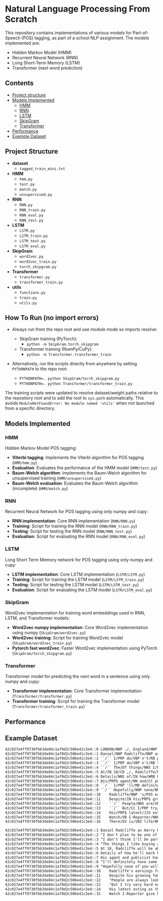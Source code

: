 # Natural Language Processing From Scratch

This repository contains implementations of various models for 
Part-of-Speech (POS) tagging, as part of a school NLP assignment. 
The models implemented are:

- Hidden Markov Model (HMM)
- Recurrent Neural Network (RNN)
- Long Short-Term Memory (LSTM)
- Transformer (next word prediction)

## Contents
- [Project structure](#project-structure-)
- [Models Implemented](#models-implemented)
  - [HMM](#HMM)
  - [RNN](#RNN)
  - [LSTM](#LSTM)
  - [SkipGram](#SkipGram)
  - [Transformer](#Transformer)
- [Performance](#performance)
- [Example Dataset](#example-dataset)

## Project Structure 
- **dataset**
  - `tagged_train_mini.txt`
- **HMM**
  - `hmm.py`
  - `test.py`
  - `match.py`
  - `unsupervised.py`
- **RNN**
  - `RNN.py`
  - `RNN_train.py`
  - `RNN_eval.py`
  - `RNN_test.py`
- **LSTM**
  - `LSTM.py`
  - `LSTM_train.py`
  - `LSTM_test.py`
  - `LSTM_eval.py`
- **SkipGram**
  - `word2vec.py`
  - `word2vec_train.py`
  - `torch_skipgram.py`
- **Transformer**
  - `transformer.py`
  - `transformer_train.py`
- **utils**
  - `functions.py`
  - `train.py`
  - `utils.py`

## How To Run (no import errors)
- Always run from the repo root and use module mode so imports resolve:
  - SkipGram training (PyTorch):
    - `python -m SkipGram.torch_skipgram`
  - Transformer training (NumPy/CuPy):
    - `python -m Transformer.transformer_train`

- Alternatively, run the scripts directly from anywhere by setting `PYTHONPATH` to the repo root:
  - `PYTHONPATH=. python SkipGram/torch_skipgram.py`
  - `PYTHONPATH=. python Transformer/transformer_train.py`

The training scripts were updated to resolve dataset/weight paths relative to the repository root and to add the root to `sys.path` automatically. This avoids `ModuleNotFoundError: No module named 'utils'` when not launched from a specific directory.

## Models Implemented
### HMM
Hidden Markov Model POS tagging:
 - **Viterbi tagging**: Implements the Viterbi algorithm for POS tagging (`HMM/hmm.py`)
 - **Evaluation**: Evaluates the performance of the HMM model (`HMM/test.py`)
 - **Baum-Welch algorithm**: Implements the Baum-Welch algorithm for unsupervised training (`HMM/unsupervised.py`)
 - **Baum-Welch evaluation**: Evaluates the Baum-Welch algorithm (incomplete) (`HMM/match.py`)

### RNN
Recurrent Neural Network for POS tagging using only numpy and cupy:
- **RNN implementation**: Core RNN implementation (`RNN/RNN.py`)
- **Training**: Script for training the RNN model (`RNN/RNN_train.py`)
- **Testing**: Script for testing the RNN model (`RNN/RNN_test.py`)
- **Evaluation**: Script for evaluating the RNN model (`RNN/RNN_eval.py`)

### LSTM
Long Short Term Memory network for POS tagging using only numpy and cupy:
- **LSTM implementation**: Core LSTM implementation (`LSTM/LSTM.py`)
- **Training**: Script for training the LSTM model (`LSTM/LSTM_train.py`)
- **Testing**: Script for testing the LSTM model (`LSTM/LSTM_test.py`)
- **Evaluation**: Script for evaluating the LSTM model (`LSTM/LSTM_eval.py`)

### SkipGram
Word2vec implementation for training word embeddings used in RNN, LSTM, and Transformer models:
- **Word2vec numpy implementation**: Core Word2vec implementation using numpy (`SkipGram/word2vec.py`)
- **Word2vec training**: Script for training Word2vec model (`SkipGram/word2vec_train.py`)
- **Pytorch fast word2vec**: Faster Word2vec implementation using PyTorch (`SkipGram/torch_skipgram.py`)

### Transformer
Transformer model for predicting the next word in a sentence using only numpy and cupy:
- **Transformer implementation**: Core Transformer implementation (`Transformer/transformer.py`)
- **Transformer training**: Script for training the Transformer model (`Transformer/transformer_train.py`)

## Performance


## Example Dataset
``` tagged_train.txt
42c027e4ff9730fbb3de84c1af0d2c506e41c3e4::0	LONDON/NNP ,/, England/NNP (/( Reuters/NNP )/) --/: Harry/NNP Potter/NNP star/NN Daniel/NNP Radcliffe/NNP gains/NNS access/NN to/TO a/DT reported/VBN £20/CD million/CD (/( $/$ 41.1/CD million/CD )/) fortune/NN as/IN he/PRP turns/VBZ 18/CD on/IN Monday/NNP ,/, but/CC he/PRP insists/VBZ the/DT money/NN wo/MD n't/RB cast/VB a/DT spell/NN on/IN him/PRP ./.
42c027e4ff9730fbb3de84c1af0d2c506e41c3e4::1	Daniel/NNP Radcliffe/NNP as/IN Harry/NNP Potter/NNP in/IN ``/`` Harry/NNP Potter/NNP and/CC the/DT Order/NN of/IN the/DT Phoenix/NNP ''/'' To/TO the/DT disappointment/NN of/IN gossip/NN columnists/NNS around/IN the/DT world/NN ,/, the/DT young/JJ actor/NN says/VBZ he/PRP has/VBZ no/DT plans/NNS to/TO fritter/VB his/PRP$ cash/NN away/RB on/IN fast/JJ cars/NNS ,/, drink/NN and/CC celebrity/NN parties/NNS ./.
42c027e4ff9730fbb3de84c1af0d2c506e41c3e4::2	``/`` I/PRP do/VBP n't/RB plan/VB to/TO be/VB one/CD of/IN those/DT people/NNS who/WP ,/, as/RB soon/RB as/IN they/PRP turn/VBP 18/CD ,/, suddenly/RB buy/VBP themselves/PRP a/DT massive/JJ sports/NNS car/NN collection/NN or/CC something/NN similar/JJ ,/, ''/'' he/PRP told/VBD an/DT Australian/JJ interviewer/NN earlier/RBR this/DT month/NN ./.
42c027e4ff9730fbb3de84c1af0d2c506e41c3e4::3	``/`` I/PRP do/VBP n't/RB think/VB I/PRP 'll/MD be/VB particularly/RB extravagant/JJ ./.
42c027e4ff9730fbb3de84c1af0d2c506e41c3e4::4	``/`` The/DT things/NNS I/PRP like/IN buying/VBG are/VBP things/NNS that/IN cost/NN about/IN 10/CD pounds/NNS --/: books/NNS and/CC CDs/NNS and/CC DVDs/NNP ./. ''/''
42c027e4ff9730fbb3de84c1af0d2c506e41c3e4::5	At/IN 18/CD ,/, Radcliffe/NNP will/MD be/VB able/JJ to/TO gamble/VB in/IN a/DT casino/NN ,/, buy/VB a/DT drink/NN in/IN a/DT pub/NN or/CC see/VB the/DT horror/NN film/NN ``/`` Hostel/NN :/: Part/NNP II/NNP ,/, ''/'' currently/RB six/CD places/NNS below/IN his/PRP$ number/NN one/CD movie/NN on/IN the/DT UK/NNP box/NN office/NN chart/NN ./.
42c027e4ff9730fbb3de84c1af0d2c506e41c3e4::6	Details/NNS of/IN how/WRB he/PRP 'll/MD mark/VB his/PRP$ landmark/NN birthday/NN are/VBP under/IN wraps/NNS ./.
42c027e4ff9730fbb3de84c1af0d2c506e41c3e4::7	His/PRP$ agent/NN and/CC publicist/NN had/VBD no/DT comment/NN on/IN his/PRP$ plans/NNS ./.
42c027e4ff9730fbb3de84c1af0d2c506e41c3e4::8	``/`` I/PRP 'll/MD definitely/RB have/VB some/DT sort/NN of/IN party/NN ,/, ''/'' he/PRP said/VBD in/IN an/DT interview/NN ./.
42c027e4ff9730fbb3de84c1af0d2c506e41c3e4::9	``/`` Hopefully/NNP none/NN of/IN you/PRP will/MD be/VB reading/VBG about/IN it/PRP ./. ''/''
42c027e4ff9730fbb3de84c1af0d2c506e41c3e4::10	Radcliffe/NNP 's/POS earnings/NNS from/IN the/DT first/JJ five/CD Potter/NNP films/NNS have/VBP been/VBN held/VBN in/IN a/DT trust/NN fund/NN which/WDT he/PRP has/VBZ not/RB been/VBN able/JJ to/TO touch/VB ./.
42c027e4ff9730fbb3de84c1af0d2c506e41c3e4::11	Despite/IN his/PRP$ growing/VBG fame/NN and/CC riches/NNS ,/, the/DT actor/NN says/VBZ he/PRP is/VBZ keeping/VBG his/PRP$ feet/NNS firmly/RB on/IN the/DT ground/NN ./.
42c027e4ff9730fbb3de84c1af0d2c506e41c3e4::12	``/`` People/NNS are/VBP always/RB looking/VBG to/TO say/VB 'kid/CD star/NN goes/VBZ off/IN the/DT rails/NNS ,/, '/'' ''/'' he/PRP told/VBD reporters/NNS last/JJ month/NN ./.
42c027e4ff9730fbb3de84c1af0d2c506e41c3e4::13	``/`` But/CC I/PRP try/VBP very/RB hard/RB not/RB to/TO go/VB that/DT way/NN because/IN it/PRP would/MD be/VB too/RB easy/JJ for/IN them/PRP ./. ''/''
42c027e4ff9730fbb3de84c1af0d2c506e41c3e4::14	His/PRP$ latest/JJS outing/NN as/IN the/DT boy/NN wizard/NN in/IN ``/`` Harry/NNP Potter/NNP and/CC the/DT Order/NN of/IN the/DT Phoenix/NNP ''/'' is/VBZ breaking/VBG records/NNS on/IN both/DT sides/NNS of/IN the/DT Atlantic/NNP and/CC he/PRP will/MD reprise/VB the/DT role/NN in/IN the/DT last/JJ two/CD films/NNS ./.
42c027e4ff9730fbb3de84c1af0d2c506e41c3e4::15	Watch/VB I-Reporter/NNP give/VB her/PRP$ review/NN of/IN Potter/NNP 's/POS latest/JJS »/NN ./.
42c027e4ff9730fbb3de84c1af0d2c506e41c3e4::16	There/EX is/VBZ life/NN beyond/IN Potter/NNP ,/, however/RB ./.

```
```raw_train.txt
42c027e4ff9730fbb3de84c1af0d2c506e41c3e4::1	Daniel Radcliffe as Harry Potter in "Harry Potter and the Order of the Phoenix" To the disappointment of gossip columnists around the world, the young actor says he has no plans to fritter his cash away on fast cars, drink and celebrity parties.
42c027e4ff9730fbb3de84c1af0d2c506e41c3e4::2	"I don't plan to be one of those people who, as soon as they turn 18, suddenly buy themselves a massive sports car collection or something similar," he told an Australian interviewer earlier this month.
42c027e4ff9730fbb3de84c1af0d2c506e41c3e4::3	"I don't think I'll be particularly extravagant.
42c027e4ff9730fbb3de84c1af0d2c506e41c3e4::4	"The things I like buying are things that cost about 10 pounds -- books and CDs and DVDs."
42c027e4ff9730fbb3de84c1af0d2c506e41c3e4::5	At 18, Radcliffe will be able to gamble in a casino, buy a drink in a pub or see the horror film "Hostel: Part II," currently six places below his number one movie on the UK box office chart.
42c027e4ff9730fbb3de84c1af0d2c506e41c3e4::6	Details of how he'll mark his landmark birthday are under wraps.
42c027e4ff9730fbb3de84c1af0d2c506e41c3e4::7	His agent and publicist had no comment on his plans.
42c027e4ff9730fbb3de84c1af0d2c506e41c3e4::8	"I'll definitely have some sort of party," he said in an interview.
42c027e4ff9730fbb3de84c1af0d2c506e41c3e4::9	"Hopefully none of you will be reading about it."
42c027e4ff9730fbb3de84c1af0d2c506e41c3e4::10	Radcliffe's earnings from the first five Potter films have been held in a trust fund which he has not been able to touch.
42c027e4ff9730fbb3de84c1af0d2c506e41c3e4::11	Despite his growing fame and riches, the actor says he is keeping his feet firmly on the ground.
42c027e4ff9730fbb3de84c1af0d2c506e41c3e4::12	"People are always looking to say 'kid star goes off the rails,'" he told reporters last month.
42c027e4ff9730fbb3de84c1af0d2c506e41c3e4::13	"But I try very hard not to go that way because it would be too easy for them."
42c027e4ff9730fbb3de84c1af0d2c506e41c3e4::14	His latest outing as the boy wizard in "Harry Potter and the Order of the Phoenix" is breaking records on both sides of the Atlantic and he will reprise the role in the last two films.
42c027e4ff9730fbb3de84c1af0d2c506e41c3e4::15	Watch I-Reporter give her review of Potter's latest » .
```
